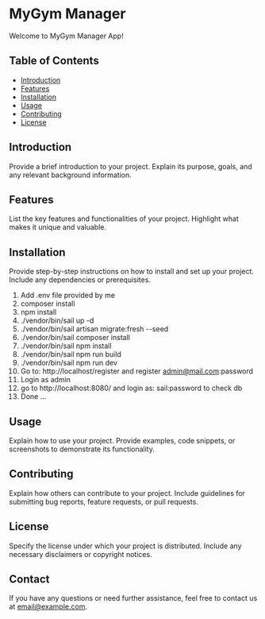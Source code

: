 # MyGym Manager

Welcome to MyGym Manager App! 

## Table of Contents
- [Introduction](#introduction)
- [Features](#features)
- [Installation](#installation)
- [Usage](#usage)
- [Contributing](#contributing)
- [License](#license)

## Introduction
Provide a brief introduction to your project. Explain its purpose, goals, and any relevant background information.

## Features
List the key features and functionalities of your project. Highlight what makes it unique and valuable.

## Installation
Provide step-by-step instructions on how to install and set up your project. Include any dependencies or prerequisites.

1. Add .env file provided by me
2. composer install
3. npm install
4. ./vendor/bin/sail up -d
5. ./vendor/bin/sail artisan migrate:fresh --seed
6. ./vendor/bin/sail composer install 
6. ./vendor/bin/sail npm install 
7. ./vendor/bin/sail npm run build
8. ./vendor/bin/sail npm run dev
9. Go to: http://localhost/register and register admin@mail.com:password
10. Login as admin
11. go to http://localhost:8080/ and login as: sail:password to check db
12. Done ...

## Usage
Explain how to use your project. Provide examples, code snippets, or screenshots to demonstrate its functionality.

## Contributing
Explain how others can contribute to your project. Include guidelines for submitting bug reports, feature requests, or pull requests.

## License
Specify the license under which your project is distributed. Include any necessary disclaimers or copyright notices.

## Contact
If you have any questions or need further assistance, feel free to contact us at [email@example.com](mailto:email@example.com).

